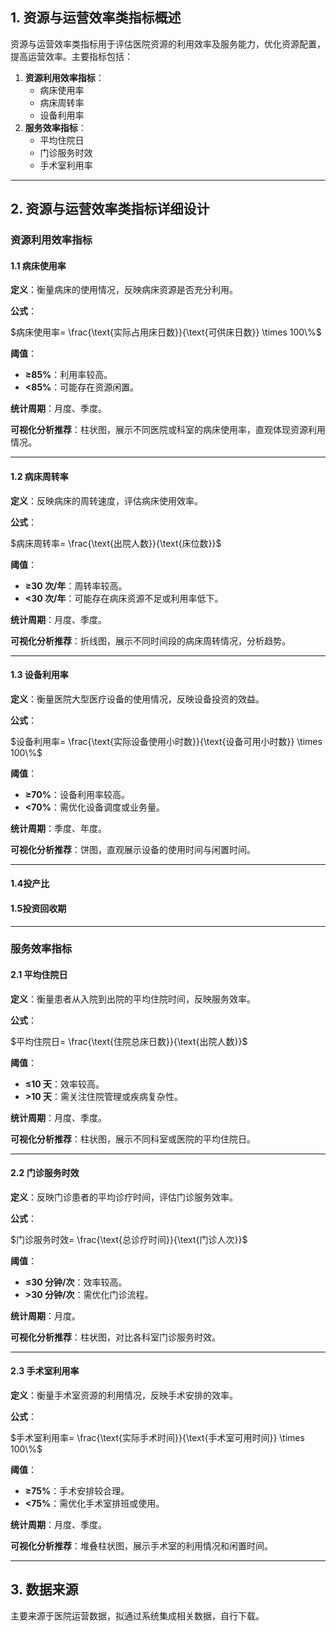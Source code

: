 ## **1. 资源与运营效率类指标概述**

资源与运营效率类指标用于评估医院资源的利用效率及服务能力，优化资源配置，提高运营效率。主要指标包括：

1. **资源利用效率指标**：
    - 病床使用率
    - 病床周转率
    - 设备利用率
2. **服务效率指标**：
    - 平均住院日
    - 门诊服务时效
    - 手术室利用率

---

## **2. 资源与运营效率类指标详细设计**

### **资源利用效率指标**

#### **1.1 病床使用率**

**定义**：衡量病床的使用情况，反映病床资源是否充分利用。

**公式**：

$病床使用率= \frac{\text{实际占用床日数}}{\text{可供床日数}} \times 100\%$

**阈值**：

- **≥85%**：利用率较高。
- **<85%**：可能存在资源闲置。

**统计周期**：月度、季度。

**可视化分析推荐**：柱状图，展示不同医院或科室的病床使用率，直观体现资源利用情况。

---

#### **1.2 病床周转率**

**定义**：反映病床的周转速度，评估病床使用效率。

**公式**：

$病床周转率= \frac{\text{出院人数}}{\text{床位数}}$

**阈值**：

- **≥30 次/年**：周转率较高。
- **<30 次/年**：可能存在病床资源不足或利用率低下。

**统计周期**：月度、季度。

**可视化分析推荐**：折线图，展示不同时间段的病床周转情况，分析趋势。

---

#### **1.3 设备利用率**

**定义**：衡量医院大型医疗设备的使用情况，反映设备投资的效益。

**公式**：

$设备利用率= \frac{\text{实际设备使用小时数}}{\text{设备可用小时数}} \times 100\%$

**阈值**：

- **≥70%**：设备利用率较高。
- **<70%**：需优化设备调度或业务量。

**统计周期**：季度、年度。

**可视化分析推荐**：饼图，直观展示设备的使用时间与闲置时间。

---

#### 1.4投产比

#### 1.5投资回收期

---

### **服务效率指标**

#### **2.1 平均住院日**

**定义**：衡量患者从入院到出院的平均住院时间，反映服务效率。

**公式**：

$平均住院日= \frac{\text{住院总床日数}}{\text{出院人数}}$

**阈值**：

- **≤10 天**：效率较高。
- **>10 天**：需关注住院管理或疾病复杂性。

**统计周期**：月度、季度。

**可视化分析推荐**：柱状图，展示不同科室或医院的平均住院日。

---

#### **2.2 门诊服务时效**

**定义**：反映门诊患者的平均诊疗时间，评估门诊服务效率。

**公式**：

$门诊服务时效= \frac{\text{总诊疗时间}}{\text{门诊人次}}$

**阈值**：

- **≤30 分钟/次**：效率较高。
- **>30 分钟/次**：需优化门诊流程。

**统计周期**：月度。

**可视化分析推荐**：柱状图，对比各科室门诊服务时效。

---

#### **2.3 手术室利用率**

**定义**：衡量手术室资源的利用情况，反映手术安排的效率。

**公式**：

$手术室利用率= \frac{\text{实际手术时间}}{\text{手术室可用时间}} \times 100\%$

**阈值**：

- **≥75%**：手术安排较合理。
- **<75%**：需优化手术室排班或使用。

**统计周期**：月度、季度。

**可视化分析推荐**：堆叠柱状图，展示手术室的利用情况和闲置时间。

---

## **3. 数据来源**

主要来源于医院运营数据，拟通过系统集成相关数据，自行下载。